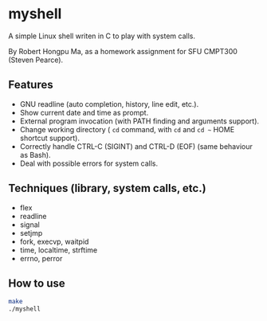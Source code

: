 # myshell

A simple Linux shell writen in C to play with system calls.

By Robert Hongpu Ma, as a homework assignment for SFU CMPT300 (Steven Pearce).

## Features

* GNU readline (auto completion, history, line edit, etc.).
* Show current date and time as prompt.
* External program invocation (with PATH finding and arguments support).
* Change working directory ( `cd` command, with `cd` and `cd ~` HOME shortcut support).
* Correctly handle CTRL-C (SIGINT) and CTRL-D (EOF) (same behaviour as Bash).
* Deal with possible errors for system calls.

## Techniques (library, system calls, etc.)

* flex
* readline
* signal
* setjmp
* fork, execvp, waitpid
* time, localtime, strftime
* errno, perror

## How to use

```bash
make
./myshell
```

